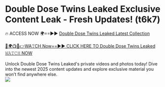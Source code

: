 # Double Dose Twins Leaked Exclusive Content Leak - Fresh Updates! (t6k7)

🔥 ACCESS NOW 🌍==►► <a href="https://tinyurl.com/kvy9nzfs" rel="nofollow">Double Dose Twins Leaked Latest Collection</a>
<br><br>
[🔴🌍📺📱👉WA𝚃CH Now==►► CLICK HERE TO Double Dose Twins Leaked 𝚆𝙰𝚃𝙲𝙷 NOW](https://tinyurl.com/kvy9nzfs)
<br><br>
Unlock Double Dose Twins Leaked's private videos and photos today! Dive into the newest 2025 content updates and explore exclusive material you won’t find anywhere else.
<br>
<a href="https://tinyurl.com/kvy9nzfs" rel="nofollow" data-target="animated-image.originalLink"><img src="https://camo.githubusercontent.com/8a4f000d20f83aca3bf7ec5f350d767afa0574a8a352519fd8cfa583a6f93a33/68747470733a2f2f692e696d6775722e636f6d2f644a486b345a712e676966" data-canonical-src="https://i.imgur.com/dJHk4Zq.gif" style="max-width: 100%; display: inline-block;" data-target="animated-image.originalImage"></a>
<br>
